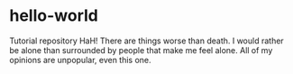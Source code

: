 # hello-world
Tutorial repository
HaH! 
There are things worse than death.
I would rather be alone than surrounded by people that make me feel alone.
All of my opinions are unpopular, even this one.
